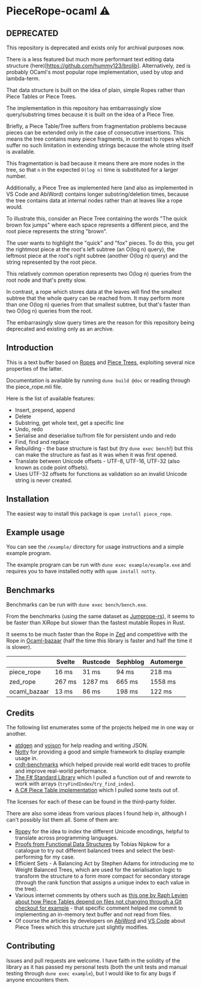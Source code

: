 # PieceRope-ocaml ⚠️
 
## DEPRECATED

This repository is deprecated and exists only for archival purposes now.

There is a less featured but much more performant text editing data structure (here)[https://github.com/hummy123/brolib]. Alternatively, zed is probably OCaml's most popular rope implementation, used by utop and lambda-term.

That data structure is built on the idea of plain, simple Ropes rather than Piece Tables or Piece Trees.

The implementation in this repository has embarrassingly slow query/substring times because it is built on the idea of a Piece Tree.

Briefly, a Piece Table/Tree suffers from fragmentation problems because pieces can be extended only in the case of consecutive insertions. This means the tree contains many piece fragments, in contrast to ropes which suffer no such limitation in extending strings because the whole string itself is available. 

This fragmentation is bad because it means there are more nodes in the tree, so that `n` in the expected `O(log n)` time is substituted for a larger number.

Additionally, a Piece Tree as implemented here (and also as implemented in VS Code and AbiWord) contains longer substring/deletion times, because the tree contains data at internal nodes rather than at leaves like a rope would.

To illustrate this, consider an Piece Tree containing the words "The quick brown fox jumps" where each space represents a different piece, and the root piece represents the string "brown".

The user wants to highlight the "quick" and "fox" pieces. To do this, you get the rightmost piece at the root's left subtree (an O(log n) query), the leftmost piece at the root's right subtree (another O(log n) query) and the string represented by the root piece.

This relatively common operation represents two O(log n) queries from the root node and that's pretty slow.

In contrast, a rope which stores data at the leaves will find the smallest subtree that the whole query can be reached from. It may perform more than one O(log n) queries from that smallest subtree, but that's faster than two O(log n) queries from the root.

The embarrasingly slow query times are the reason for this repository being deprecated and existing only as an archive.

## Introduction

This is a text buffer based on [Ropes](https://en.wikipedia.org/wiki/Rope_(data_structure)) and [Piece Trees](http://e98cuenc.free.fr/wordprocessor/piecetable.html), exploiting several nice properties of the latter.

Documentation is available by running `dune build @doc` or reading through the piece_rope.mli file.

Here is the list of available features:
- Insert, prepend, append
- Delete
- Substring, get whole text, get a specific line
- Undo, redo
- Serialise and deserialise to/from file for persistent undo and redo
- Find, find and replace
- Rebuilding - the base structure is fast but (try `dune exec bench`!) but this can make the structure as fast as it was when it was first opened.
- Translate between Unicode offsets - UTF-8, UTF-16, UTF-32 (also known as code point offsets).
- Uses UTF-32 offsets for functions as validation so an invalid Unicode string is never created.

## Installation

The easiest way to install this package is `opam install piece_rope`.

## Example usage

You can see the `/example/` directory for usage instructions and a simple example program. 

The example program can be run with `dune exec example/example.exe` and requires you to have installed notty with `opam install notty`.

## Benchmarks

Benchmarks can be run with `dune exec bench/bench.exe`.

From the benchmarks (using the same dataset as [Jumprope-rs](https://github.com/josephg/jumprope-rs#benchmarks)), it seems to be faster than XiRope but slower than the fastest mutable Ropes in Rust.

It seems to be much faster than the Rope in [Zed](https://github.com/ocaml-community/zed) and competitive with the Rope in [Ocaml-bazaar](https://github.com/backtracking/ocaml-bazaar) (half the time this library is faster and half the time it is slower).

|              | Svelte | Rustcode | Sephblog | Automerge |
|--------------|--------|----------|----------|-----------|
| piece_rope   | 16 ms  | 31 ms    | 94 ms    | 218 ms    |
| zed_rope     | 267 ms | 1287 ms  | 665 ms   | 1558 ms   |
| ocaml_bazaar | 13 ms  | 86 ms    | 198 ms   | 122 ms    |

## Credits

The following list enumerates some of the projects helped me in one way or another.
- [atdgen](https://github.com/ahrefs/atd) and [yojson](https://github.com/ocaml-community/yojson) for help reading and writing JSON.
- [Notty](https://github.com/pqwy/notty) for providing a good and simple framework to display example usage in.
- [crdt-benchmarks](https://github.com/josephg/crdt-benchmarks) which helped provide real world edit traces to profile and improve real-world performance.
- [The F# Standard Library](https://github.com/dotnet/fsharp) which I pulled a function out of and rewrote to work with arrays (`tryFindIndex`/`try_find_index`).
- [A C# Piece Table implementation](https://github.com/veler/Csharp-Piece-Table-Implementation) which I pulled some tests out of.

The licenses for each of these can be found in the third-party folder.

There are also some ideas from various places I found help in, although I can't possibly list them all. Some of them are:
- [Ropey](https://github.com/cessen/ropey) for the idea to index the different Unicode encodings, helpful to translate across programming languages.
- [Proofs from Functional Data Structures](https://isabelle.in.tum.de/library/HOL/HOL-Data_Structures/document.pdf) by Tobias Nipkow for a catalogue to try out different balanced trees and select the best-performing for my case.
- Efficient Sets - A Balancing Act by Stephen Adams for introducing me to Weight Balanced Trees, which are used for the serialisation logic to transform the structure to a form more compact for secondary storage (through the rank function that assigns a unique index to each value in the tree).
- Various internet comments by others such as [this one by Raph Levien about how Piece Tables depend on files not changing through a Git checkout for example](https://news.ycombinator.com/item?id=15383193) - that specific comment helped me commit to implementing an in-memory text buffer and not read from files.
- Of course the articles by developers on [AbiWord](http://e98cuenc.free.fr/wordprocessor/piecetable.html) and [VS Code](https://code.visualstudio.com/blogs/2018/03/23/text-buffer-reimplementation) about Piece Trees which this structure just slightly modifies.

## Contributing

Issues and pull requests are welcome. I have faith in the solidity of the library as it has passed my personal tests (both the unit tests and manual testing through `dune exec example`), but I would like to fix any bugs if anyone encounters them.
